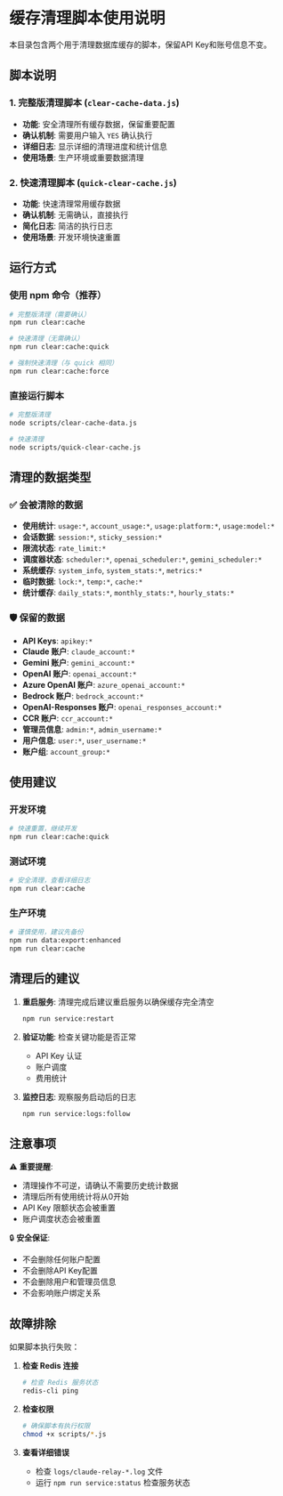 # 缓存清理脚本使用说明

本目录包含两个用于清理数据库缓存的脚本，保留API Key和账号信息不变。

## 脚本说明

### 1. 完整版清理脚本 (`clear-cache-data.js`)
- **功能**: 安全清理所有缓存数据，保留重要配置
- **确认机制**: 需要用户输入 `YES` 确认执行
- **详细日志**: 显示详细的清理进度和统计信息
- **使用场景**: 生产环境或重要数据清理

### 2. 快速清理脚本 (`quick-clear-cache.js`)
- **功能**: 快速清理常用缓存数据
- **确认机制**: 无需确认，直接执行
- **简化日志**: 简洁的执行日志
- **使用场景**: 开发环境快速重置

## 运行方式

### 使用 npm 命令（推荐）

```bash
# 完整版清理（需要确认）
npm run clear:cache

# 快速清理（无需确认）
npm run clear:cache:quick

# 强制快速清理（与 quick 相同）
npm run clear:cache:force
```

### 直接运行脚本

```bash
# 完整版清理
node scripts/clear-cache-data.js

# 快速清理
node scripts/quick-clear-cache.js
```

## 清理的数据类型

### ✅ 会被清除的数据
- **使用统计**: `usage:*`, `account_usage:*`, `usage:platform:*`, `usage:model:*`
- **会话数据**: `session:*`, `sticky_session:*`
- **限流状态**: `rate_limit:*`
- **调度器状态**: `scheduler:*`, `openai_scheduler:*`, `gemini_scheduler:*`
- **系统缓存**: `system_info`, `system_stats:*`, `metrics:*`
- **临时数据**: `lock:*`, `temp:*`, `cache:*`
- **统计缓存**: `daily_stats:*`, `monthly_stats:*`, `hourly_stats:*`

### 🛡️ 保留的数据
- **API Keys**: `apikey:*`
- **Claude 账户**: `claude_account:*`
- **Gemini 账户**: `gemini_account:*`
- **OpenAI 账户**: `openai_account:*`
- **Azure OpenAI 账户**: `azure_openai_account:*`
- **Bedrock 账户**: `bedrock_account:*`
- **OpenAI-Responses 账户**: `openai_responses_account:*`
- **CCR 账户**: `ccr_account:*`
- **管理员信息**: `admin:*`, `admin_username:*`
- **用户信息**: `user:*`, `user_username:*`
- **账户组**: `account_group:*`

## 使用建议

### 开发环境
```bash
# 快速重置，继续开发
npm run clear:cache:quick
```

### 测试环境
```bash
# 安全清理，查看详细日志
npm run clear:cache
```

### 生产环境
```bash
# 谨慎使用，建议先备份
npm run data:export:enhanced
npm run clear:cache
```

## 清理后的建议

1. **重启服务**: 清理完成后建议重启服务以确保缓存完全清空
   ```bash
   npm run service:restart
   ```

2. **验证功能**: 检查关键功能是否正常
   - API Key 认证
   - 账户调度
   - 费用统计

3. **监控日志**: 观察服务启动后的日志
   ```bash
   npm run service:logs:follow
   ```

## 注意事项

⚠️ **重要提醒**:
- 清理操作不可逆，请确认不需要历史统计数据
- 清理后所有使用统计将从0开始
- API Key 限额状态会被重置
- 账户调度状态会被重置

🔒 **安全保证**:
- 不会删除任何账户配置
- 不会删除API Key配置
- 不会删除用户和管理员信息
- 不会影响账户绑定关系

## 故障排除

如果脚本执行失败：

1. **检查 Redis 连接**
   ```bash
   # 检查 Redis 服务状态
   redis-cli ping
   ```

2. **检查权限**
   ```bash
   # 确保脚本有执行权限
   chmod +x scripts/*.js
   ```

3. **查看详细错误**
   - 检查 `logs/claude-relay-*.log` 文件
   - 运行 `npm run service:status` 检查服务状态